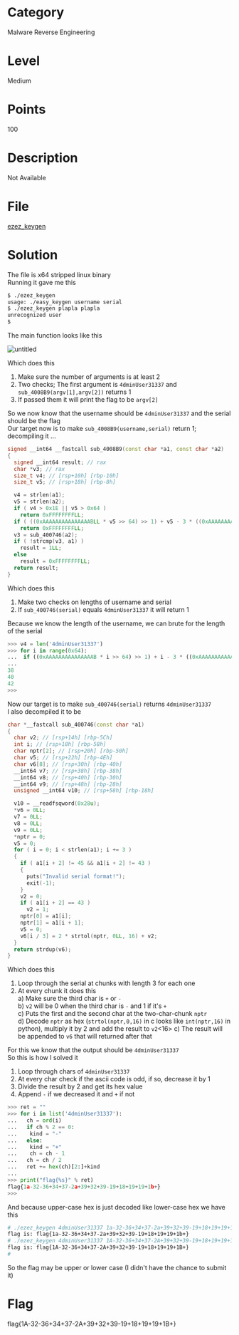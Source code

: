 # Category
Malware Reverse Engineering
# Level
Medium
# Points
100
# Description
Not Available
# File
[ezez_keygen](https://github.com/Revers3c-Team/CTF-writeups/raw/master/CyberTalents/Competitions/MIU%20CTF%20Competition/ezez%20keygen/ezez_keygen)
# Solution
The file is x64 stripped linux binary</br>
Running it gave me this</br>

```sh
$ ./ezez_keygen
usage: ./easy_keygen username serial
$ ./ezez_keygen plapla plapla
unrecognized user
$
```

The main function looks like this</br>

![untitled](https://github.com/Revers3c-Team/CTF-writeups/raw/master/CyberTalents/Competitions/MIU%20CTF%20Competition/ezez%20keygen/img1.PNG)

Which does this</br>
1) Make sure the number of arguments is at least 2</br>
2) Two checks; The first argument is `4dminUser31337` and `sub_4008B9(argv[1],argv[2])` returns 1</br>
3) If passed them it will print the flag to be `argv[2]`

So we now know that the username should be `4dminUser31337` and the serial should be the flag</br>
Our target now is to make `sub_4008B9(username,serial)` return 1; decompiling it ...</br>

```c++
signed __int64 __fastcall sub_4008B9(const char *a1, const char *a2)
{
  signed __int64 result; // rax
  char *v3; // rax
  size_t v4; // [rsp+10h] [rbp-10h]
  size_t v5; // [rsp+18h] [rbp-8h]

  v4 = strlen(a1);
  v5 = strlen(a2);
  if ( v4 > 0x1E || v5 > 0x64 )
    return 0xFFFFFFFFLL;
  if ( ((0xAAAAAAAAAAAAAAABLL * v5 >> 64) >> 1) + v5 - 3 * ((0xAAAAAAAAAAAAAAABLL * v5 >> 64) >> 1) != v4 )
    return 0xFFFFFFFFLL;
  v3 = sub_400746(a2);
  if ( !strcmp(v3, a1) )
    result = 1LL;
  else
    result = 0xFFFFFFFFLL;
  return result;
}
```

Which does this</br>
1) Make two checks on lengths of username and serial</br>
2) If `sub_400746(serial)` equals `4dminUser31337` it will return 1</br>

Because we know the length of the username, we can brute for the length of the serial</br>

```python
>>> v4 = len('4dminUser31337')
>>> for i in range(0x64):
...  if ((0xAAAAAAAAAAAAAAAB * i >> 64) >> 1) + i - 3 * ((0xAAAAAAAAAAAAAAAB * i >> 64) >> 1) == v4: print(i)
...
38
40
42
>>>
```

Now our target is to make `sub_400746(serial)` returns `4dminUser31337`</br>
I also decompiled it to be</br>

```c++
char *__fastcall sub_400746(const char *a1)
{
  char v2; // [rsp+14h] [rbp-5Ch]
  int i; // [rsp+18h] [rbp-58h]
  char nptr[2]; // [rsp+20h] [rbp-50h]
  char v5; // [rsp+22h] [rbp-4Eh]
  char v6[8]; // [rsp+30h] [rbp-40h]
  __int64 v7; // [rsp+38h] [rbp-38h]
  __int64 v8; // [rsp+40h] [rbp-30h]
  __int64 v9; // [rsp+48h] [rbp-28h]
  unsigned __int64 v10; // [rsp+58h] [rbp-18h]

  v10 = __readfsqword(0x28u);
  *v6 = 0LL;
  v7 = 0LL;
  v8 = 0LL;
  v9 = 0LL;
  *nptr = 0;
  v5 = 0;
  for ( i = 0; i < strlen(a1); i += 3 )
  {
    if ( a1[i + 2] != 45 && a1[i + 2] != 43 )
    {
      puts("Invalid serial format!");
      exit(-1);
    }
    v2 = 0;
    if ( a1[i + 2] == 43 )
      v2 = 1;
    nptr[0] = a1[i];
    nptr[1] = a1[i + 1];
    v5 = 0;
    v6[i / 3] = 2 * strtol(nptr, 0LL, 16) + v2;
  }
  return strdup(v6);
}
```

Which does this</br>
1) Loop through the serial at chunks with length 3 for each one</br>
2) At every chunk it does this</br>
a) Make sure the third char is `+` or `-`</br>
b) `v2` will be 0 when the third char is `-` and 1 if it's `+`</br>
c) Puts the first and the second char at the two-char-chunk `nptr`</br>
d) Decode `nptr` as hex (`strtol(nptr,0,16)` in c looks like `int(nptr,16)` in python), multiply it by 2 and add the result to `v2`<16>
c) The result will be appended to `v6` that will returned after that</br>

For this we know that the output should be `4dminUser31337`</br>
So this is how I solved it</br>
1) Loop through chars of `4dminUser31337`</br>
2) At every char check if the ascii code is odd, if so, decrease it by 1</br>
3) Divide the result by 2 and get its hex value</br>
4) Append `-` if we decreased it and `+` if not</br>

```python
>>> ret = ""
>>> for i in list('4dminUser31337'):
...   ch = ord(i)
...   if ch % 2 == 0:
...    kind = "-"
...   else:
...    kind = "+"
...    ch = ch - 1
...   ch = ch / 2
...   ret += hex(ch)[2:]+kind
...
>>> print("flag{%s}" % ret)
flag{1a-32-36+34+37-2a+39+32+39-19+18+19+19+1b+}
>>>
```

And because upper-case hex is just decoded like lower-case hex we have this</br>

```sh
# ./ezez_keygen 4dminUser31337 1a-32-36+34+37-2a+39+32+39-19+18+19+19+1b+
flag is: flag{1a-32-36+34+37-2a+39+32+39-19+18+19+19+1b+}
# ./ezez_keygen 4dminUser31337 1A-32-36+34+37-2A+39+32+39-19+18+19+19+1B+
flag is: flag{1A-32-36+34+37-2A+39+32+39-19+18+19+19+1B+}
#
```

So the flag may be upper or lower case (I didn't have the chance to submit it)

# Flag
flag{1A-32-36+34+37-2A+39+32+39-19+18+19+19+1B+}
